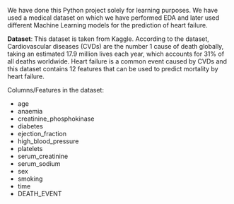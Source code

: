 We have done this Python project solely for learning purposes. We have used a medical dataset on which we have performed EDA and later used different Machine Learning models for the prediction of heart failure. 


**Dataset**: This dataset is taken from Kaggle. According to the dataset, Cardiovascular diseases (CVDs) are the number 1 cause of death globally, taking an estimated 17.9 million lives each year, which accounts for 31% of all deaths worldwide.
Heart failure is a common event caused by CVDs and this dataset contains 12 features that can be used to predict mortality by heart failure.

Columns/Features in the dataset:

- age                        
- anaemia                    
- creatinine_phosphokinase    
- diabetes                   
- ejection_fraction          
- high_blood_pressure       
- platelets                  
- serum_creatinine           
- serum_sodium               
- sex                        
- smoking                    
- time                      
- DEATH_EVENT   
